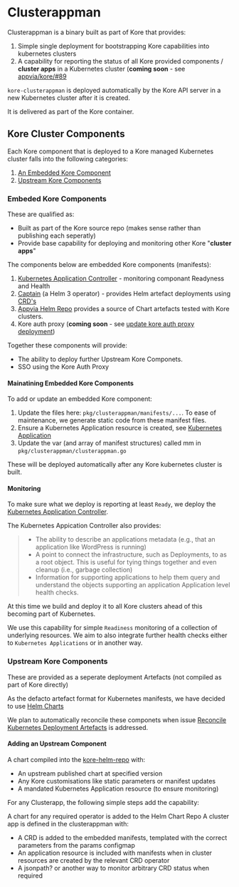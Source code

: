 # Clusterappman

Clusterappman is a binary built as part of Kore that provides:
1. Simple single deployment for bootstrapping Kore capabilities into kubernetes clusters
1. A capability for reporting the status of all Kore provided components / **cluster apps** in a Kubernetes cluster (**coming soon** - see [appvia/kore/#89](https://github.com/appvia/kore/issues/89)

`kore-clusterappman` is deployed automatically by the Kore API server in a new Kubernetes cluster after it is created.

It is delivered as part of the Kore container.

## Kore Cluster Components

Each Kore component that is deployed to a Kore managed Kubernetes cluster falls into the following categories:

1. [An Embedded Kore Component](#embeded-kore-components)
1. [Upstream Kore Components](#upstream-kore-components)

### Embeded Kore Components

These are qualified as:
- Built as part of the Kore source repo (makes sense rather than publishing each seperatly)
- Provide base capability for deploying and monitoring other Kore "**cluster apps**"

The components below are embedded Kore components (manifests):
1. [Kubernetes Application Controller](https://github.com/kubernetes-sigs/application#kubernetes-applications) -  monitoring componant Readyness and Health
1. [Captain](https://github.com/alauda/captain#captain) (a Helm 3 operator) - provides Helm artefact deployments using [CRD's](https://kubernetes.io/docs/concepts/extend-kubernetes/api-extension/custom-resources/)
1. [Appvia Helm Repo](https://github.com/appvia/kore-helm-repo) provides a source of Chart artefacts tested with Kore clusters.
1. Kore auth proxy (**coming soon** - see [update kore auth proxy deployment](https://github.com/appvia/kore/issues/92))

Together these components will provide:
- The ability to deploy further Upstream Kore Componets.
- SSO using the Kore Auth Proxy

#### Mainatining Embedded Kore Components

To add or update an embedded Kore component:
1. Update the files here: `pkg/clusterappman/manifests/...`. To ease of maintenance, we generate static code from these manifest files.
1. Ensure a Kubernetes Application resource is created, see [Kubernetes Application](https://github.com/kubernetes-sigs/application#kubernetes-applications)
1. Update the var (and array of manifest structures) called mm in `pkg/clusterappman/clusterappman.go`

These will be deployed automatically after any Kore kubernetes cluster is built.

#### Monitoring

To make sure what we deploy is reporting at least `Ready`, we deploy the [Kubernetes Application Controller](https://github.com/kubernetes-sigs/application#kubernetes-applications).

The Kubernetes Appication Controller also provides:
> - The ability to describe an applications metadata (e.g., that an application like WordPress is running)
> - A point to connect the infrastructure, such as Deployments, to as a root object. This is useful for tying things together and even cleanup (i.e., garbage collection)
> - Information for supporting applications to help them query and understand the objects supporting an application
Application level health checks.

At this time we build and deploy it to all Kore clusters ahead of this becoming part of Kubernetes.

We use this capability for simple `Readiness` monitoring of a collection of underlying resources. We aim to also integrate further health checks either to `Kubernetes Applications` or in another way.

### Upstream Kore Components

These are provided as a seperate deployment Artefacts (not compiled as part of Kore directly)

As the defacto artefact format for Kubernetes manifests, we have decided to use [Helm Charts](https://helm.sh/)

We plan to automatically reconcile these componets when issue [Reconcile Kubernetes Deployment Artefacts](https://github.com/appvia/kore/issues/87) is addressed.

#### Adding an Upstream Component

A chart compiled into the [kore-helm-repo](https://github.com/appvia/kore-helm-repo) with:
- An upstream published chart at specified version
- Any Kore customisations like static parameters or manifest updates
- A mandated Kubernetes Application resource (to ensure monitoring)

For any Clusterapp, the following simple steps add the capability:

A chart for any required operator is added to the Helm Chart Repo
A cluster app is defined in the clusterappman with:
- A CRD is added to the embedded manifests, templated with the correct parameters from the params configmap
- An application resource is included with manifests when in cluster resources are created by the relevant CRD operator
- A jsonpath? or another way to monitor arbitrary CRD status when required
